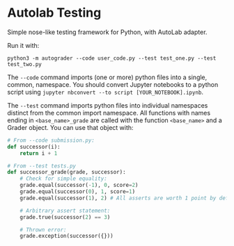 # Autolab Testing

Simple nose-like testing framework for Python, with AutoLab adapter.

Run it with:

```shell
python3 -m autograder --code user_code.py --test test_one.py --test test_two.py
```

The `--code` command imports (one or more) python files into a single, common, namespace. You should convert Jupyter notebooks to a python script using `jupyter nbconvert --to script [YOUR_NOTEBOOK].ipynb`.

The `--test` command imports python files into individual namespaces distinct from the common import namespace. All functions with names ending in `<base_name>_grade` are called with the function `<base_name>` and a Grader object. You can use that object with:

```python
# From --code submission.py:
def successor(i):
    return i + 1

# From --test tests.py
def successor_grade(grade, successor):
    # Check for simple equality:
    grade.equal(successor(-1), 0, score=2)
    grade.equal(successor(0), 1, score=1)
    grade.equal(successor(1), 2) # All asserts are worth 1 point by default.

    # Arbitrary assert statement:
    grade.true(successor(2) == 3)

    # Thrown error:
    grade.exception(successor({}))
```
